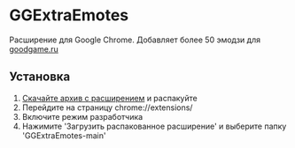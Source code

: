 # GGExtraEmotes  
Расширение для Google Chrome. Добавляет более 50 эмодзи для <a href=https://goodgame.ru/>goodgame.ru</a>  

## Установка  
1. <a href="https://github.com/S1ye/GGExtraEmotes/archive/refs/heads/main.zip">Скачайте архив с расширением</a> и распакуйте
2. Перейдите на страницу chrome://extensions/  
3. Включите режим разработчика  
4. Нажимите 'Загрузить распакованное расширение' и выберите папку 'GGExtraEmotes-main'
